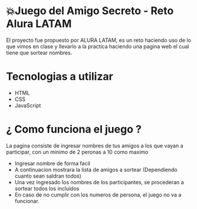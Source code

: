  # 💥Juego del Amigo Secreto - Reto Alura LATAM

El proyecto fue propuesto por ALURA LATAM, es un reto haciendo uso de lo que vimos en clase y llevarlo a la practica haciendo una pagina web el cual tiene que sortear nombres.

# Tecnologias a utilizar
- HTML
- CSS
- JavaScript

# ¿ Como funciona el juego ?
La pagina consiste de ingresar nombres de tus amigos a los que vayan a participar, con un minimo de 2 peronas a 10 como maximo
- Ingresar nombre de forma facil
- A continuacion mostrara la lista de amigos a sortear (Dependiendo cuanto sean saldran todos)
- Una vez ingresado los nombres de los participantes, se procederan a sortear todos los incluidos
- En caso de no cumplir con los numeros de persona, el juego no va a funcionar.
